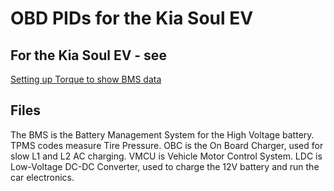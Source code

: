 # OBD PIDs for the Kia Soul EV

## For the Kia Soul EV - see 
[Setting up Torque to show BMS data](http://www.mykiasoulev.com/forum/viewtopic.php?f=6&t=471)

## Files
The BMS is the Battery Management System for the High Voltage battery.
TPMS codes measure Tire Pressure.
OBC is the On Board Charger, used for slow L1 and L2 AC charging.
VMCU is Vehicle Motor Control System.
LDC is Low-Voltage DC-DC Converter, used to charge the 12V battery and run the car electronics. 
